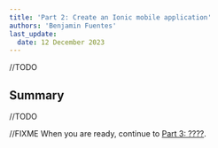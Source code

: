 ```yaml
---
title: 'Part 2: Create an Ionic mobile application'
authors: 'Benjamin Fuentes'
last_update:
  date: 12 December 2023
---
```


//TODO

## Summary

//TODO

//FIXME When you are ready, continue to [Part 3: ????](./part-3).
